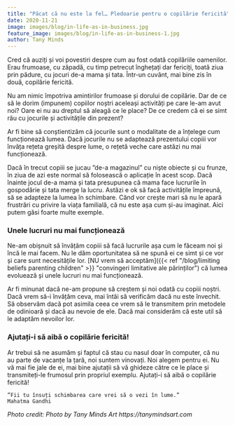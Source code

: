 ```yaml
---
title: "Păcat că nu este la fel… Pledoarie pentru o copilărie fericită"
date: 2020-11-21
image: images/blog/in-life-as-in-business.jpg
feature_image: images/blog/in-life-as-in-business-1.jpg
author: Tany Minds
---
```


Cred că auziți și voi povestiri despre cum au fost odată copilăriile oamenilor. Erau frumoase, cu zăpadă, cu timp petrecut înghețați dar fericiți, toată ziua prin pădure, cu jocuri de-a mama și tata. Într-un cuvânt, mai bine zis în două, copilărie fericită.

Nu am nimic împotriva amintirilor frumoase și dorului de copilărie. Dar de ce să le dorim (impunem) copiilor noștri aceleași activități pe care le-am avut noi? Oare ei nu au dreptul să aleagă ce le place? De ce credem că ei se simt rău cu jocurile și activitățile din prezent?

Ar fi bine să conștientizăm că jocurile sunt o modalitate de a înțelege cum funcționează lumea. Dacă jocurile nu se adaptează prezentului copiii vor învăța rețeta greșită despre lume, o rețetă veche care astăzi nu mai funcționează.

Dacă în trecut copiii se jucau ”de-a magazinul” cu niște obiecte și cu frunze, în ziua de azi este normal să folosească o aplicație în acest scop. Dacă înainte jocul de-a mama și tata presupunea că mama face lucrurile în gospodărie și tata merge la lucru. Astăzi e ok să facă activitățile împreună, să se adapteze la lumea în schimbare. Când vor crește mari să nu le apară frustrări cu privire la viața familială, că nu este așa cum și-au imaginat. Aici putem găsi foarte multe exemple.

### Unele lucruri nu mai funcționează

Ne-am obișnuit să învățăm copiii să facă lucrurile așa cum le făceam noi și încă le mai facem. Nu le dăm oportunitatea să ne spună ei ce simt și ce vor și care sunt necesitățile lor. [NU vrem să acceptăm]({{< ref "/blog/limiting beliefs parenting children" >}} "convingeri limitative ale părinților") că lumea evoluează și unele lucruri nu mai funcționează.

Ar fi minunat dacă ne-am propune să creștem și noi odată cu copiii noștri. Dacă vrem să-i învățăm ceva, mai întâi să verificăm dacă nu este învechit. Să observăm dacă pot asimila ceea ce vrem să le transmitem prin metodele de odinioară și dacă au nevoie de ele. Dacă mai considerăm că este util să le adaptăm nevoilor lor.

### Ajutați-i să aibă o copilărie fericită!

Ar trebui să ne asumăm și faptul că stau cu nasul doar în computer, că nu au parte de vacanțe la țară, noi suntem vinovați. Noi alegem pentru ei. Nu vă mai fie jale de ei, mai bine ajutații să vă ghideze către ce le place și transmiteți-le frumosul prin propriul exemplu. Ajutați-i să aibă o copilărie fericită!

    ”Fii tu însuți schimbarea care vrei să o vezi în lume.”
    Mahatma Gandhi


_Photo credit: Photo by Tany Minds Art https://tanymindsart.com_